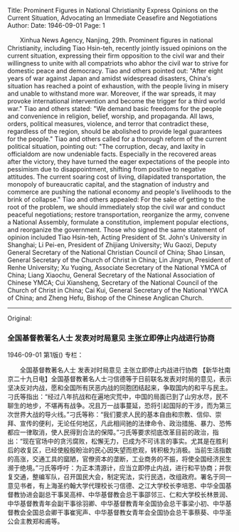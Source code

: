 Title: Prominent Figures in National Christianity Express Opinions on the Current Situation, Advocating an Immediate Ceasefire and Negotiations
Author:
Date: 1946-09-01
Page: 1

　　Xinhua News Agency, Nanjing, 29th. Prominent figures in national Christianity, including Tiao Hsin-teh, recently jointly issued opinions on the current situation, expressing their firm opposition to the civil war and their willingness to unite with all compatriots who abhor the civil war to strive for domestic peace and democracy. Tiao and others pointed out: "After eight years of war against Japan and amidst widespread disasters, China's situation has reached a point of exhaustion, with the people living in misery and unable to withstand more war. Moreover, if the war spreads, it may provoke international intervention and become the trigger for a third world war." Tiao and others stated: "We demand basic freedoms for the people and convenience in religion, belief, worship, and propaganda. All laws, orders, political measures, violence, and terror that contradict these, regardless of the region, should be abolished to provide legal guarantees for the people." Tiao and others called for a thorough reform of the current political situation, pointing out: "The corruption, decay, and laxity in officialdom are now undeniable facts. Especially in the recovered areas after the victory, they have turned the eager expectations of the people into pessimism due to disappointment, shifting from positive to negative attitudes. The current soaring cost of living, dilapidated transportation, the monopoly of bureaucratic capital, and the stagnation of industry and commerce are pushing the national economy and people's livelihoods to the brink of collapse." Tiao and others appealed: For the sake of getting to the root of the problem, we should immediately stop the civil war and conduct peaceful negotiations; restore transportation, reorganize the army, convene a National Assembly, formulate a constitution, implement popular elections, and reorganize the government. Those who signed the same statement of opinion included Tiao Hsin-teh, Acting President of St. John's University in Shanghai; Li Pei-en, President of Zhijiang University; Wu Gaozi, Deputy General Secretary of the National Christian Council of China; Shao Linsan, General Secretary of the Church of Christ in China; Lin Jingrun, President of Renhe University; Xu Yuqing, Associate Secretary of the National YMCA of China; Liang Xiaochu, General Secretary of the National Association of Chinese YMCA; Cui Xiansheng, Secretary of the National Council of the Church of Christ in China; Cai Kui, General Secretary of the National YWCA of China; and Zheng Hefu, Bishop of the Chinese Anglican Church.



<hr /> 

Original: 


### 全国基督教著名人士  发表对时局意见  主张立即停止内战进行协商

1946-09-01
第1版()
专栏：

　　全国基督教著名人士
    发表对时局意见
    主张立即停止内战进行协商
    【新华社南京二十九日电】全国基督教著名人士刁信德等于日前联名发表对时局的意见，表示坚决反对内战，愿和全国所有厌恶内战的同胞团结起来，争取国内的和平与民主。刁氏等指出：“经过八年抗战和在遍地灾荒中，中国的局面已到了山穷水尽，民不聊生的地步，不堪再有战争。况且万一战事蔓延，恐将引起国际的干涉，而为第三次世界大战的导火线。”刁氏等称：“我们要求人民的基本自由和宗教、信仰、崇拜、宣传的便利，无论任何地区，凡此相间驰的法律命令、政治措施、暴力、恐怖都应一律取消，使人民得到合法的保障。”刁氏等要求彻底改革目前的政治，指出：“现在官场中的贪污腐败，松懈无力，已成为不可讳言的事实。尤其是在胜利后的收复区，已经使殷殷盼治的民心因失望而悲观，转积极为消极。当前生活指数的高涨，交通工具的窳陋，官僚资本的垄断，工业商务的不振，将使全国经济民生濒于绝境。”刁氏等呼吁：为正本清源计，应当立即停止内战，进行和平协商；并恢复交通，整编军队，召开国民大会，制定宪法，实行民选，改组政府。署名于同一意见书者，有上海圣约翰大学代理校长刁信德、之江大学校长李培恩、中华全国基督教协进会副总干事吴高梓、中华基督教会总干事邵邻三、仁和大学校长林景润、中华基督教青年会副干事徐羽卿、中华基督教青年全国协会总干事梁小初、中华基督教会全国总会卿干事崔宪声、中华基督教女青年会全国协会总干事蔡葵、中华圣公会主教郑和甫等。
